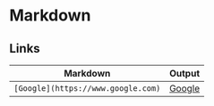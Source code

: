 # Markdown

## Links

| Markdown                           | Output                           |
| ---------------------------------- | -------------------------------- |
| `[Google](https://www.google.com)` | [Google](https://www.google.com) |
